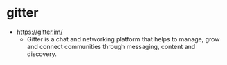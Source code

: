 # gitter

* https://gitter.im/
    * Gitter is a chat and networking platform that helps to manage, grow and connect communities through messaging, content and discovery.
